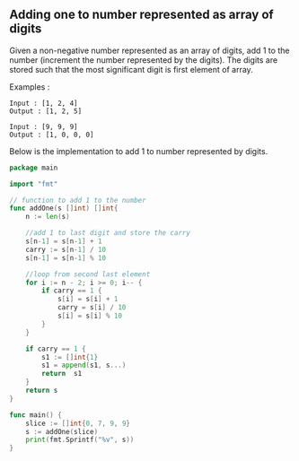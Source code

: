 ## Adding one to number represented as array of digits

Given a non-negative number represented as an array of digits, add 1 to the number (increment the number represented by the digits). The digits are stored such that the most significant digit is first element of array.


Examples :

```
Input : [1, 2, 4]
Output : [1, 2, 5]

Input : [9, 9, 9]
Output : [1, 0, 0, 0]
```

Below is the implementation to add 1 to number represented by digits.

```go
package main

import "fmt"

// function to add 1 to the number
func addOne(s []int) []int{
    n := len(s)

    //add 1 to last digit and store the carry
    s[n-1] = s[n-1] + 1
    carry := s[n-1] / 10
    s[n-1] = s[n-1] % 10

    //loop from second last element
    for i := n - 2; i >= 0; i-- {
        if carry == 1 {
            s[i] = s[i] + 1
            carry = s[i] / 10
            s[i] = s[i] % 10
        }
    }

    if carry == 1 {
        s1 := []int{1}
        s1 = append(s1, s...)
        return  s1
    }
    return s
}

func main() {
    slice := []int{0, 7, 9, 9}
    s := addOne(slice)
    print(fmt.Sprintf("%v", s))
}

```

